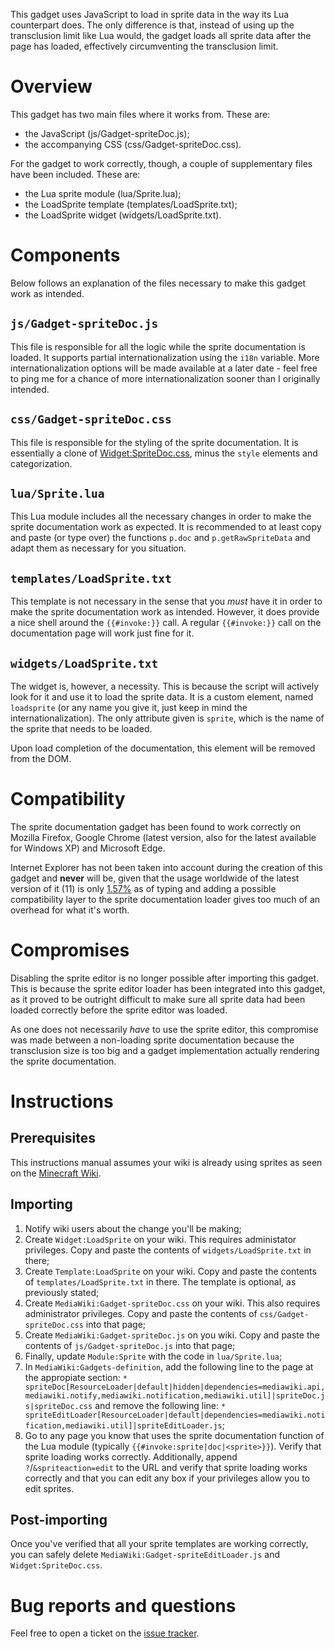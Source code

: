 This gadget uses JavaScript to load in sprite data in the way its Lua
counterpart does. The only difference is that, instead of using up the
transclusion limit like Lua would, the gadget loads all sprite data after the
page has loaded, effectively circumventing the transclusion limit.

# Overview
This gadget has two main files where it works from. These are:

* the JavaScript (js/Gadget-spriteDoc.js);
* the accompanying CSS (css/Gadget-spriteDoc.css).

For the gadget to work correctly, though, a couple of supplementary files have
been included. These are:

* the Lua sprite module (lua/Sprite.lua);
* the LoadSprite template (templates/LoadSprite.txt);
* the LoadSprite widget (widgets/LoadSprite.txt).

# Components
Below follows an explanation of the files necessary to make this gadget work as
intended.

## `js/Gadget-spriteDoc.js`
This file is responsible for all the logic while the sprite documentation is
loaded. It supports partial internationalization using the `i18n` variable.
More internationalization options will be made available at a later date - feel
free to ping me for a chance of more internationalization sooner than I
originally intended.

## `css/Gadget-spriteDoc.css`
This file is responsible for the styling of the sprite documentation. It is
essentially a clone of [Widget:SpriteDoc.css](https://minecraft.gamepedia.com/Widget:SpriteDoc.css),
minus the `style` elements and categorization.

## `lua/Sprite.lua`
This Lua module includes all the necessary changes in order to make the sprite
documentation work as expected. It is recommended to at least copy and paste
(or type over) the functions `p.doc` and `p.getRawSpriteData` and adapt them as
necessary for you situation.

## `templates/LoadSprite.txt`
This template is not necessary in the sense that you _must_ have it in order to
make the sprite documentation work as intended. However, it does provide a nice
shell around the `{{#invoke:}}` call. A regular `{{#invoke:}}` call on the
documentation page will work just fine for it.

## `widgets/LoadSprite.txt`
The widget is, however, a necessity. This is because the script will actively
look for it and use it to load the sprite data. It is a custom element, named
`loadsprite` (or any name you give it, just keep in mind the
internationalization). The only attribute given is `sprite`, which is the name
of the sprite that needs to be loaded.

Upon load completion of the documentation, this element will be removed from
the DOM.

# Compatibility
The sprite documentation gadget has been found to work correctly on Mozilla
Firefox, Google Chrome (latest version, also for the latest available for
Windows XP) and Microsoft Edge.

Internet Explorer has not been taken into account during the creation of this
gadget and **never** will be, given that the usage worldwide of the latest
version of it (11) is only [1.57%](https://gs.statcounter.com/) as of typing
and adding a possible compatibility layer to the sprite documentation loader
gives too much of an overhead for what it's worth.

# Compromises
Disabling the sprite editor is no longer possible after importing this gadget.
This is because the sprite editor loader has been integrated into this gadget,
as it proved to be outright difficult to make sure all sprite data had been
loaded correctly before the sprite editor was loaded.

As one does not necessarily _have_ to use the sprite editor, this compromise
was made between a non-loading sprite documentation because the transclusion
size is too big and a gadget implementation actually rendering the sprite
documentation.

# Instructions
## Prerequisites
This instructions manual assumes your wiki is already using sprites as seen on
the [Minecraft Wiki](https://minecraft.gamepedia.com/Template:Sprite).

## Importing
1. Notify wiki users about the change you'll be making;
2. Create `Widget:LoadSprite` on your wiki. This requires administator
privileges. Copy and paste the contents of `widgets/LoadSprite.txt` in there;
3. Create `Template:LoadSprite` on your wiki. Copy and paste the contents of
`templates/LoadSprite.txt` in there. The template is optional, as previously
stated;
4. Create `MediaWiki:Gadget-spriteDoc.css` on your wiki. This also requires
administrator privileges. Copy and paste the contents of
`css/Gadget-spriteDoc.css` into that page;
5. Create `MediaWiki:Gadget-spriteDoc.js` on you wiki. Copy and paste the
contents of `js/Gadget-spriteDoc.js` into that page;
6. Finally, update `Module:Sprite` with the code in `lua/Sprite.lua`;
7. In `MediaWiki:Gadgets-definition`, add the following line to the page at the
appropiate section: `* spriteDoc[ResourceLoader|default|hidden|dependencies=mediawiki.api,mediawiki.notify,mediawiki.notification,mediawiki.util]|spriteDoc.js|spriteDoc.css`
and remove the following line: `* spriteEditLoader[ResourceLoader|default|dependencies=mediawiki.notification,mediawiki.util]|spriteEditLoader.js`;
8. Go to any page you know that uses the sprite documentation function of the
Lua module (typically `{{#invoke:sprite|doc|<sprite>}}`). Verify that sprite
loading works correctly. Additionally, append `?`/`&spriteaction=edit` to the URL
and verify that sprite loading works correctly and that you can edit any box
if your privileges allow you to edit sprites.

## Post-importing
Once you've verified that all your sprite templates are working correctly, you
can safely delete `MediaWiki:Gadget-spriteEditLoader.js` and `Widget:SpriteDoc.css`.

# Bug reports and questions
Feel free to open a ticket on the [issue tracker](https://github.com/joverwijk/Gadget-spriteDoc/issues).